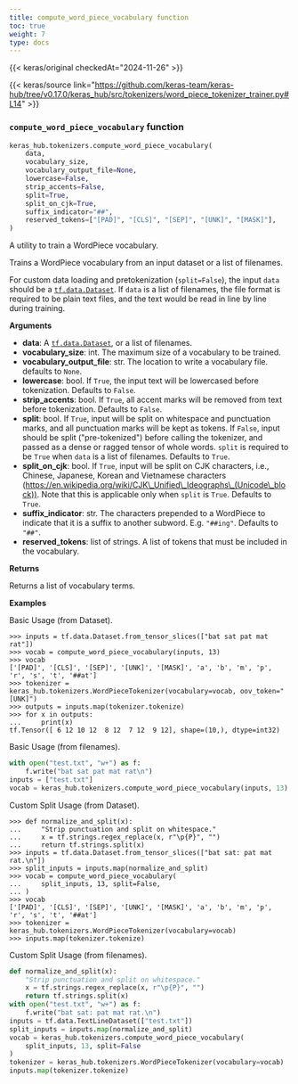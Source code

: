 ```yaml
---
title: compute_word_piece_vocabulary function
toc: true
weight: 7
type: docs
---
```


{{< keras/original checkedAt="2024-11-26" >}}

{{< keras/source link="https://github.com/keras-team/keras-hub/tree/v0.17.0/keras_hub/src/tokenizers/word_piece_tokenizer_trainer.py#L14" >}}

### `compute_word_piece_vocabulary` function

```python
keras_hub.tokenizers.compute_word_piece_vocabulary(
    data,
    vocabulary_size,
    vocabulary_output_file=None,
    lowercase=False,
    strip_accents=False,
    split=True,
    split_on_cjk=True,
    suffix_indicator="##",
    reserved_tokens=["[PAD]", "[CLS]", "[SEP]", "[UNK]", "[MASK]"],
)
```

A utility to train a WordPiece vocabulary.

Trains a WordPiece vocabulary from an input dataset or a list of filenames.

For custom data loading and pretokenization (`split=False`), the input
`data` should be a [`tf.data.Dataset`](https://www.tensorflow.org/api_docs/python/tf/data/Dataset). If `data` is a list of filenames,
the file format is required to be plain text files, and the text would be
read in line by line during training.

**Arguments**

- **data**: A [`tf.data.Dataset`](https://www.tensorflow.org/api_docs/python/tf/data/Dataset), or a list of filenames.
- **vocabulary_size**: int. The maximum size of a vocabulary to be trained.
- **vocabulary_output_file**: str. The location to write a
  vocabulary file. defaults to `None`.
- **lowercase**: bool. If `True`, the input text will be
  lowercased before tokenization. Defaults to `False`.
- **strip_accents**: bool. If `True`, all accent marks will
  be removed from text before tokenization. Defaults to `False`.
- **split**: bool. If `True`, input will be split on
  whitespace and punctuation marks, and all punctuation marks will be
  kept as tokens. If `False`, input should be split ("pre-tokenized")
  before calling the tokenizer, and passed as a dense or ragged tensor
  of whole words. `split` is required to be `True` when `data` is a
  list of filenames. Defaults to `True`.
- **split_on_cjk**: bool. If `True`, input will be split
  on CJK characters, i.e., Chinese, Japanese, Korean and Vietnamese
  characters (https://en.wikipedia.org/wiki/CJK\_Unified\_Ideographs\_(Unicode\_block)).
  Note that this is applicable only when `split` is `True`.
  Defaults to `True`.
- **suffix_indicator**: str. The characters prepended to a
  WordPiece to indicate that it is a suffix to another subword.
  E.g. `"##ing"`. Defaults to `"##"`.
- **reserved_tokens**: list of strings. A list of tokens that must be included in the vocabulary.

**Returns**

Returns a list of vocabulary terms.

**Examples**

Basic Usage (from Dataset).

```console
>>> inputs = tf.data.Dataset.from_tensor_slices(["bat sat pat mat rat"])
>>> vocab = compute_word_piece_vocabulary(inputs, 13)
>>> vocab
['[PAD]', '[CLS]', '[SEP]', '[UNK]', '[MASK]', 'a', 'b', 'm', 'p', 'r', 's', 't', '##at']
>>> tokenizer = keras_hub.tokenizers.WordPieceTokenizer(vocabulary=vocab, oov_token="[UNK]")
>>> outputs = inputs.map(tokenizer.tokenize)
>>> for x in outputs:
...     print(x)
tf.Tensor([ 6 12 10 12  8 12  7 12  9 12], shape=(10,), dtype=int32)
```

Basic Usage (from filenames).

```python
with open("test.txt", "w+") as f:
    f.write("bat sat pat mat rat\n")
inputs = ["test.txt"]
vocab = keras_hub.tokenizers.compute_word_piece_vocabulary(inputs, 13)
```

Custom Split Usage (from Dataset).

```console
>>> def normalize_and_split(x):
...     "Strip punctuation and split on whitespace."
...     x = tf.strings.regex_replace(x, r"\p{P}", "")
...     return tf.strings.split(x)
>>> inputs = tf.data.Dataset.from_tensor_slices(["bat sat: pat mat rat.\n"])
>>> split_inputs = inputs.map(normalize_and_split)
>>> vocab = compute_word_piece_vocabulary(
...     split_inputs, 13, split=False,
... )
>>> vocab
['[PAD]', '[CLS]', '[SEP]', '[UNK]', '[MASK]', 'a', 'b', 'm', 'p', 'r', 's', 't', '##at']
>>> tokenizer = keras_hub.tokenizers.WordPieceTokenizer(vocabulary=vocab)
>>> inputs.map(tokenizer.tokenize)
```

Custom Split Usage (from filenames).

```python
def normalize_and_split(x):
    "Strip punctuation and split on whitespace."
    x = tf.strings.regex_replace(x, r"\p{P}", "")
    return tf.strings.split(x)
with open("test.txt", "w+") as f:
    f.write("bat sat: pat mat rat.\n")
inputs = tf.data.TextLineDataset(["test.txt"])
split_inputs = inputs.map(normalize_and_split)
vocab = keras_hub.tokenizers.compute_word_piece_vocabulary(
    split_inputs, 13, split=False
)
tokenizer = keras_hub.tokenizers.WordPieceTokenizer(vocabulary=vocab)
inputs.map(tokenizer.tokenize)
```
